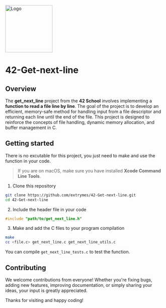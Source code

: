<img src="https://i.imgur.com/y2bQtnZ.png" width="150" height="150" alt="Logo" />

# 42-Get-next-line
## Overview
The **get_next_line** project from the **42 School** involves implementing a **function to read a file line by line**. The goal of the project is to develop an efficient, memory-safe method for handling input from a file descriptor and returning each line until the end of the file. This project is designed to reinforce the concepts of file handling, dynamic memory allocation, and buffer management in C.

## Getting started
There is no excutable for this project, you just need to make and use the function in your code.
> If you are on macOS, make sure you have installed **Xcode Command Line Tools**.
1. Clone this repository
```bash
git clone https://github.com/extrymes/42-Get-next-line.git
cd 42-Get-next-line
```
2. Include the header file in your code
```c
#include "path/to/get_next_line.h"
```
3. Make and add the C files to your program compilation
```bash
make
cc <file.c> get_next_line.c get_next_line_utils.c
```
You can compile `get_next_line_tests.c` to test the function.

## Contributing
We welcome contributions from everyone! Whether you're fixing bugs, adding new features, improving documentation, or simply sharing your ideas, your input is greatly appreciated.

Thanks for visiting and happy coding!
